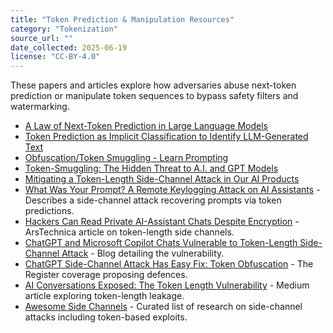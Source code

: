 ```yaml
---
title: "Token Prediction & Manipulation Resources"
category: "Tokenization"
source_url: ""
date_collected: 2025-06-19
license: "CC-BY-4.0"
---
```


These papers and articles explore how adversaries abuse next-token prediction or manipulate token sequences to bypass safety filters and watermarking.

- [A Law of Next-Token Prediction in Large Language Models](https://arxiv.org/html/2408.13442v1)
- [Token Prediction as Implicit Classification to Identify LLM-Generated Text](https://aclanthology.org/2023.emnlp-main.810/)
- [Obfuscation/Token Smuggling - Learn Prompting](https://learnprompting.org/docs/prompt_hacking/offensive_measures/obfuscation)
- [Token-Smuggling: The Hidden Threat to A.I. and GPT Models](https://hashdork.com/token-smuggling/)
- [Mitigating a Token-Length Side-Channel Attack in Our AI Products](https://blog.cloudflare.com/ai-side-channel-attack-mitigated/)
- [What Was Your Prompt? A Remote Keylogging Attack on AI Assistants](https://arxiv.org/abs/2403.09751) - Describes a side-channel attack recovering prompts via token predictions.
- [Hackers Can Read Private AI-Assistant Chats Despite Encryption](https://arstechnica.com/security/2024/03/hackers-can-read-private-ai-assistant-chats-even-though-theyre-encrypted/) - ArsTechnica article on token-length side channels.
- [ChatGPT and Microsoft Copilot Chats Vulnerable to Token-Length Side-Channel Attack](https://veruscorp.com/chatgpt-and-microsoft-copilot-chats-vulnerable-to-token-length-side-channel-attack/) - Blog detailing the vulnerability.
- [ChatGPT Side-Channel Attack Has Easy Fix: Token Obfuscation](https://www.theregister.com/2024/03/18/chatgpt_sidechannel_attack_has_easy/) - The Register coverage proposing defences.
- [AI Conversations Exposed: The Token Length Vulnerability](https://medium.com/@firefalc0n/ai-conversations-exposed-the-token-length-vulnerability-in-chatgpt-copilot-and-more-0d182973c1ee) - Medium article exploring token-length leakage.
- [Awesome Side Channels](https://github.com/dpaleka/awesome-side-channels) - Curated list of research on side-channel attacks including token-based exploits.
